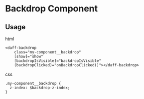 # Backdrop Component

## Usage 

html
```
<daff-backdrop
    class="my-component__backdrop"
    [show]="show"
    [backdropIsVisible]="backdropIsVisible"
    (backdropClicked)="onBackdropClicked()"></daff-backdrop>
```

css
```
.my-component__backdrop {
  z-index: $backdrop-z-index;
}
```
